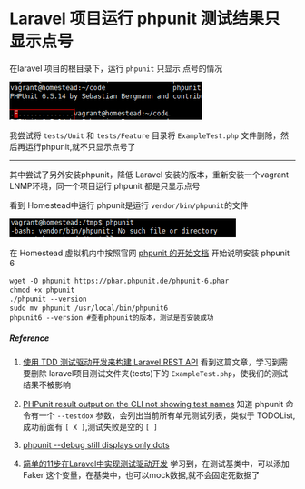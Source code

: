 # Laravel 项目运行 phpunit 测试结果只显示点号



在laravel 项目的根目录下，运行 `phpunit` 只显示 点号的情况

![](images/190418/20190419100905.jpg)



我尝试将 `tests/Unit` 和 `tests/Feature`  目录将 `ExampleTest.php` 文件删除，然后再运行phpunit,就不只显示点号了





------

其中尝试了另外安装phpunit，降低 Laravel 安装的版本，重新安装一个vagrant LNMP环境，同一个项目运行 phpunit 都是只显示点号

看到 Homestead中运行 phpunit是运行 `vendor/bin/phpunit`的文件

![](images/190418/20190418105019.jpg)

在 Homestead 虚拟机内中按照官网 [phpunit 的开始文档](https://phpunit.de/getting-started/phpunit-6.html) 开始说明安装 phpunit 6

```
wget -O phpunit https://phar.phpunit.de/phpunit-6.phar
chmod +x phpunit
./phpunit --version
sudo mv phpunit /usr/local/bin/phpunit6 
phpunit6 --version #查看phpunit的版本，测试是否安装成功
```

##### Reference 
1. [使用 TDD 测试驱动开发来构建 Laravel REST API](https://segmentfault.com/a/1190000018404933) 看到这篇文章，学习到需要删除 laravel项目测试文件夹(tests)下的 `ExampleTest.php`，使我们的测试结果不被影响

2. [PHPunit result output on the CLI not showing test names](https://stackoverflow.com/questions/25180148/phpunit-result-output-on-the-cli-not-showing-test-names) 知道 phpunit 命令有一个 `--testdox` 参数，会列出当前所有单元测试列表，类似于 TODOList,成功前面有 `[ X ]`,测试失败是空的 `[ ]`

3. [phpunit --debug still displays only dots](https://stackoverflow.com/a/24440576)

4. [简单的11步在Laravel中实现测试驱动开发](https://segmentfault.com/a/1190000015653724) 学习到，在测试基类中，可以添加 Faker 这个变量，在基类中，也可以mock数据,就不会固定死数据了

